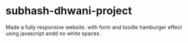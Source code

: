 # subhash-dhwani-project
Made a fully responsive website. with form and toodle hamburger effect using javascript andd no white spaces . 
